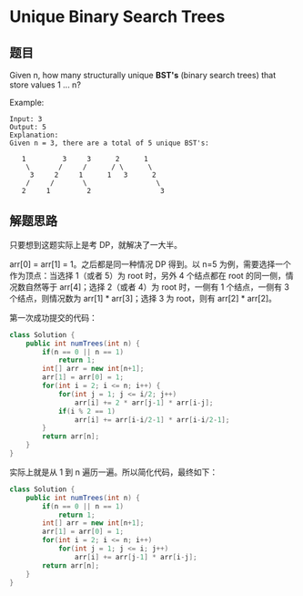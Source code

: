 # Unique Binary Search Trees

## 题目

Given n, how many structurally unique **BST's** (binary search trees) that store values 1 ... n?

Example:

```
Input: 3
Output: 5
Explanation:
Given n = 3, there are a total of 5 unique BST's:

   1         3     3      2      1
    \       /     /      / \      \
     3     2     1      1   3      2
    /     /       \                 \
   2     1         2                 3
```

## 解题思路

只要想到这题实际上是考 DP，就解决了一大半。

arr[0] = arr[1] = 1。之后都是同一种情况 DP 得到。以 n=5 为例，需要选择一个作为顶点：当选择 1（或者 5）为 root 时，另外 4 个结点都在 root 的同一侧，情况数自然等于 arr[4]；选择 2（或者 4）为 root 时，一侧有 1 个结点，一侧有 3 个结点，则情况数为 arr[1] * arr[3]；选择 3 为 root，则有 arr[2] * arr[2]。

第一次成功提交的代码：

```java
class Solution {
    public int numTrees(int n) {
        if(n == 0 || n == 1)
            return 1;
        int[] arr = new int[n+1];
        arr[1] = arr[0] = 1;
        for(int i = 2; i <= n; i++) {
            for(int j = 1; j <= i/2; j++)
                arr[i] += 2 * arr[j-1] * arr[i-j];
            if(i % 2 == 1)
                arr[i] += arr[i-i/2-1] * arr[i-i/2-1];
        }
        return arr[n];
    }
}
```

实际上就是从 1 到 n 遍历一遍。所以简化代码，最终如下：

```java
class Solution {
    public int numTrees(int n) {
        if(n == 0 || n == 1)
            return 1;
        int[] arr = new int[n+1];
        arr[1] = arr[0] = 1;
        for(int i = 2; i <= n; i++) 
            for(int j = 1; j <= i; j++)
                arr[i] += arr[j-1] * arr[i-j];
        return arr[n];
    }
}
```